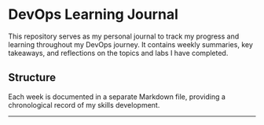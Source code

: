 # DevOps Learning Journal

This repository serves as my personal journal to track my progress and learning throughout my DevOps journey. It contains weekly summaries, key takeaways, and reflections on the topics and labs I have completed.

## Structure

Each week is documented in a separate Markdown file, providing a chronological record of my skills development.

---
